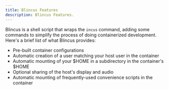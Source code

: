 ```yaml
---
title: Blincus Features 
description: Blincus Features.
---
```


Blincus is a shell script that wraps the `incus` command, adding some commands to simplify the process of doing containerized development.  Here's a brief list of what Blincus provides:

- Pre-built container configurations 
- Automatic creation of a user matching your host user in the container
- Automatic mounting of your $HOME in a subdirectory in the container's $HOME
- Optional sharing of the host's display and audio
- Automatic mounting of frequently-used convenience scripts in the container
